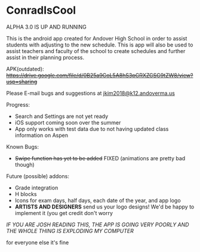 # ConradIsCool

ALPHA 3.0 IS UP AND RUNNING

This is the android app created for Andover High School in order to assist students with adjusting to the new schedule. This is app will also be used to assist teachers and faculty of the school to create schedules and further assist in their planning process.

APK(outdated): ~~https://drive.google.com/file/d/0B25a9GoL5A8hS3pGRXZGSG9tZW8/view?usp=sharing~~

Please E-mail bugs and suggestions at jkim2018@k12.andoverma.us

Progress:
- Search and Settings are not yet ready
- iOS support coming soon over the summer
- App only works with test data due to not having updated class information on Aspen

Known Bugs:
- ~~Swipe function has yet to be added~~ FIXED (animations are pretty bad though)

Future (possible) addons:
- Grade integration
- H blocks
- Icons for exam days, half days, each date of the year, and app logo
- **ARTISTS AND DESIGNERS** send us your logo designs! We'd be happy to implement it (you get credit don't worry

*IF YOU ARE JOSH READING THIS, THE APP IS GOING VERY POORLY AND THE WHOLE THING IS EXPLODING MY COMPUTER*

for everyone else it's fine

